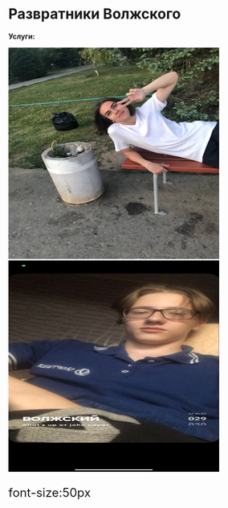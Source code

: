# Развратники Волжского
<meta charset="utf-8">
<p><strong>Услуги:</strong></p>
<p><img src="photo_2022-09-10_13-25-15.jpg" alt="Фотография 1" width="420" height="420">
<img src="photo_2022-09-10_13-28-27.jpg" alt="Фотография 1" width="420" height="420">
</p>
<p><p style="font-size:24px"> font-size:50px</p>
